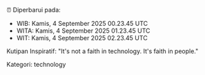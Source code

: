 ⏰ Diperbarui pada:
- WIB: Kamis, 4 September 2025 00.23.45 UTC
- WITA: Kamis, 4 September 2025 01.23.45 UTC
- WIT: Kamis, 4 September 2025 02.23.45 UTC

Kutipan Inspiratif:
"It's not a faith in technology. It's faith in people."


Kategori: technology

